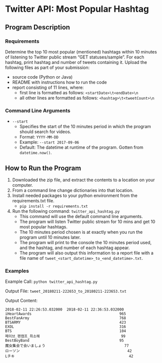 # Twitter API: Most Popular Hashtag

## Program Description

### Requirements
Determine the top 10 most popular (mentioned) hashtags within 10 minutes of listening to Twitter public stream “GET statuses/sample”. For each hashtag, print hashtag and number of tweets containing it. Upload the following files as part of your submission:
* source code (Python or Java)
* README with instructions how to run the code
* report consisting of 11 lines, where:
    - first line is formatted as follows: `<startDate>\t<endDate>\n`
    - all other lines are formatted as follows: `<hashtag>\t<tweetCount>\n`

### Command Line Arguments
* `--start`
    - Specifies the start of the 10 minutes period in which the program should search for videos.
    - Format: `YYYY-MM-DD`
    - Example: `--start 2017-09-06`
    - Default: The datetime at runtime of the program. Gotten from `datetime.now()`.



## How to Run the Program
1. Downloaded the zip file, and extract the contents to a location on your computer.
2. From a command line change dictionaries into that location.
2. Install needed packages to your python environment from the requirements.txt file.
    - `pip install -r requirements.txt`
3. Run the following command: `twitter_api_hashtag.py`
    - This command will use the default command line arguments.
    - The program will listen Twitter public stream for 10 mins and get 10 most popular hashtags.
    - The 10 minutes period chosen is at exactly when you run the program until 10 minutes later.
    - The program will print to the console the 10 minutes period used, and the hashtag, and number of each hashtag appear.
    - The program will also output this information to a report file with a file name of `tweet_<start_datetime>_to_<end_datetime>.txt`.

### Examples
Example Call: `python twitter_api_hashtag.py`

Output File: `tweet_20180211-222653_to_20180211-223653.txt`

Output Content:
```
2018-02-11 22:26:53.032000	2018-02-11 22:36:53.032000
iHeartAwards                                      	965
BestFanArmy                                       	768
BTSARMY                                           	423
EXOL                                              	316
BTS                                               	104
페이브_팬캠프_취소해                                     99
BestBoyBand                                       	95
魔女集会で会いましょう                                    77
ローソン                                                 42
Lチキ                                                    42
```
